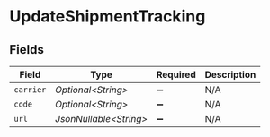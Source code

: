 # UpdateShipmentTracking


## Fields

| Field                   | Type                    | Required                | Description             |
| ----------------------- | ----------------------- | ----------------------- | ----------------------- |
| `carrier`               | *Optional\<String>*     | :heavy_minus_sign:      | N/A                     |
| `code`                  | *Optional\<String>*     | :heavy_minus_sign:      | N/A                     |
| `url`                   | *JsonNullable\<String>* | :heavy_minus_sign:      | N/A                     |